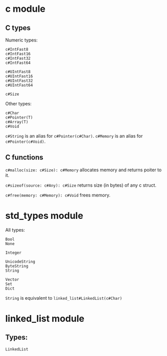 # c module

## C types

Numeric types:

```
c#IntFast8
c#IntFast16
c#IntFast32
c#IntFast64

c#UIntFast8
c#UIntFast16
c#UIntFast32
c#UIntFast64

c#Size
```

Other types:
```
c#Char
c#Pointer(T)
c#Array(T)
c#Void
```

`c#String` is an alias for `c#Pointer(c#Char)`.
`c#Memory` is an alias for `c#Pointer(c#Void)`.


## C functions

`c#malloc(size: c#Size): c#Memory`
allocates memory and returns poiter to it.

`c#sizeof(source: c#Any): c#Size`
returns size (in bytes) of any c struct.

`c#free(memory: c#Memory): c#Void`
frees memory.



# std_types module

All types:

```
Bool
None

Integer

UnicodeString
ByteString
String

Vector
Set
Dict
```

`String` is equivalent to `linked_list#LinkedList(c#Char)`



# linked_list module

## Types:

```
LinkedList
```
